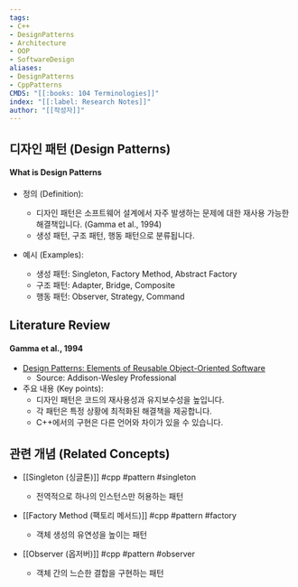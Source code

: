 ```yaml
---
tags:
- C++
- DesignPatterns
- Architecture
- OOP
- SoftwareDesign
aliases:
- DesignPatterns
- CppPatterns
CMDS: "[[:books: 104 Terminologies]]" 
index: "[[:label: Research Notes]]"
author: "[[작성자]]" 
---
```


## 디자인 패턴 (Design Patterns)

#### What is Design Patterns

- 정의 (Definition):
	- 디자인 패턴은 소프트웨어 설계에서 자주 발생하는 문제에 대한 재사용 가능한 해결책입니다. (Gamma et al., 1994)
	- 생성 패턴, 구조 패턴, 행동 패턴으로 분류됩니다.

- 예시 (Examples):
	- 생성 패턴: Singleton, Factory Method, Abstract Factory
	- 구조 패턴: Adapter, Bridge, Composite
	- 행동 패턴: Observer, Strategy, Command

## Literature Review

#### Gamma et al., 1994
- [Design Patterns: Elements of Reusable Object-Oriented Software](https://www.amazon.com/Design-Patterns-Elements-Reusable-Object-Oriented/dp/0201633612)
	- Source: Addison-Wesley Professional
- 주요 내용 (Key points):
	- 디자인 패턴은 코드의 재사용성과 유지보수성을 높입니다.
	- 각 패턴은 특정 상황에 최적화된 해결책을 제공합니다.
	- C++에서의 구현은 다른 언어와 차이가 있을 수 있습니다.

## 관련 개념 (Related Concepts)

- [[Singleton (싱글톤)]] #cpp #pattern #singleton
	- 전역적으로 하나의 인스턴스만 허용하는 패턴

- [[Factory Method (팩토리 메서드)]] #cpp #pattern #factory
	- 객체 생성의 유연성을 높이는 패턴

- [[Observer (옵저버)]] #cpp #pattern #observer
	- 객체 간의 느슨한 결합을 구현하는 패턴 